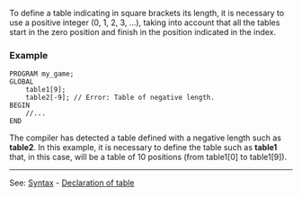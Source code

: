 To define a table indicating in square brackets its length, it is necessary to use a positive integer (0, 1, 2, 3, ...), taking into account that all the tables start in the zero position and finish in the position indicated in the index.

### Example
```
PROGRAM my_game;
GLOBAL
    table1[9];
    table2[-9]; // Error: Table of negative length.
BEGIN
    //...
END
```


The compiler has detected a table defined with a negative length such as **table2**. In this example, it is necessary to define the table such as
**table1** that, in this case, will be a table of 10 positions (from
table1[0] to table1[9]).

---------------------------------------
See: [Syntax](syntax_of_a_programdot.md) - [Declaration of table](declaration_of_a_tabledot.md)

